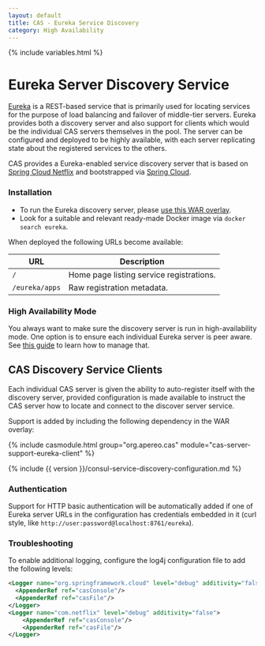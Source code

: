 ```yaml
---
layout: default
title: CAS - Eureka Service Discovery
category: High Availability
---
```

{% include variables.html %}


# Eureka Server Discovery Service

[Eureka](https://github.com/Netflix/eureka) is a REST-based service that is primarily 
used for locating services for the purpose of load balancing and failover of middle-tier servers. Eureka provides both a discovery server and also support for clients which would be the individual CAS servers themselves in the pool. The server can be configured and deployed to be highly available, with each server replicating state about the registered services to the others.

CAS provides a Eureka-enabled service discovery server that is based on [Spring Cloud Netflix](http://cloud.spring.io/spring-cloud-netflix) and bootstrapped via [Spring Cloud](http://cloud.spring.io/spring-cloud-static/spring-cloud.html).

### Installation

- To run the Eureka discovery server, please [use this WAR overlay](https://github.com/apereo/cas-discoveryserver-overlay).
- Look for a suitable and relevant ready-made Docker image via `docker search eureka`.

When deployed the following URLs become available:

| URL                | Description
|--------------------|-----------------------------------------------
| `/`                | Home page listing service registrations.
| `/eureka/apps`     | Raw registration metadata.

### High Availability Mode

You always want to make sure the discovery server is run in high-availability mode. One option is to ensure each individual Eureka server is peer aware. See [this guide](http://cloud.spring.io/spring-cloud-static/spring-cloud.html#_peer_awareness) to learn how to manage that.

## CAS Discovery Service Clients

Each individual CAS server is given the ability to auto-register itself 
with the discovery server, provided configuration is made available to 
instruct the CAS server how to locate and connect to the discover server service.

Support is added by including the following dependency in the WAR overlay:

{% include casmodule.html group="org.apereo.cas" module="cas-server-support-eureka-client" %}

{% include {{ version }}/consul-service-discovery-configuration.md %}

### Authentication

Support for HTTP basic authentication will be automatically added if one of Eureka server URLs in the configuration has credentials embedded in it (curl style, like `http://user:password@localhost:8761/eureka`). 

### Troubleshooting

To enable additional logging, configure the log4j configuration file to add the following levels:

```xml
<Logger name="org.springframework.cloud" level="debug" additivity="false">
  <AppenderRef ref="casConsole"/>
  <AppenderRef ref="casFile"/>
</Logger>
<Logger name="com.netflix" level="debug" additivity="false">
    <AppenderRef ref="casConsole"/>
    <AppenderRef ref="casFile"/>
</Logger>
```
